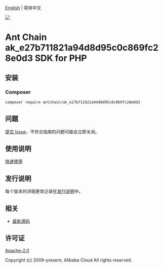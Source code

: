 [English](README.md) | 简体中文

![](https://aliyunsdk-pages.alicdn.com/icons/AlibabaCloud.svg)

# Ant Chain ak_e27b711821a94d8d95c0c869fc28e0d3 SDK for PHP

## 安装

### Composer

```bash
composer require antchain/ak_e27b711821a94d8d95c0c869fc28e0d3
```

## 问题

[提交 Issue](https://github.com/alipay/antchain-openapi-prod-sdk/issues/new)，不符合指南的问题可能会立即关闭。

## 使用说明

[快速使用](https://github.com/alipay/antchain-openapi-prod-sdk)

## 发行说明

每个版本的详细更改记录在[发行说明](./ChangeLog.txt)中。

## 相关

* [最新源码](https://github.com/antchain-openapi-sdk-php)

## 许可证

[Apache-2.0](http://www.apache.org/licenses/LICENSE-2.0)

Copyright (c) 2009-present, Alibaba Cloud All rights reserved.
